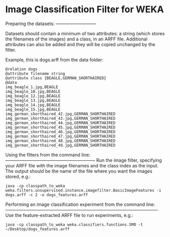 Image Classification Filter for WEKA
====================================

Preparing the datasets:
—————————

Datasets should contain a minimum of two attributes: a string (which stores the filenames of the images) and a class, in an ARFF file.
Additional attributes can also be added and they will be copied unchanged by the filter.

Example, this is dogs.arff from the data folder:
````
@relation dogs
@attribute filename string
@attribute class {BEAGLE,GERMAN_SHORTHAIRED}
@data
img_beagle_1.jpg,BEAGLE
img_beagle_10.jpg,BEAGLE
img_beagle_12.jpg,BEAGLE
img_beagle_13.jpg,BEAGLE
img_beagle_14.jpg,BEAGLE
img_beagle_15.jpg,BEAGLE
img_german_shorthaired_42.jpg,GERMAN_SHORTHAIRED
img_german_shorthaired_43.jpg,GERMAN_SHORTHAIRED
img_german_shorthaired_44.jpg,GERMAN_SHORTHAIRED
img_german_shorthaired_45.jpg,GERMAN_SHORTHAIRED
img_german_shorthaired_46.jpg,GERMAN_SHORTHAIRED
img_german_shorthaired_47.jpg,GERMAN_SHORTHAIRED
img_german_shorthaired_48.jpg,GERMAN_SHORTHAIRED
img_german_shorthaired_49.jpg,GERMAN_SHORTHAIRED

````

Using the filters from the command line:
————————————————————
Run the image filter, specifying your ARFF file with the image filenames and the class index as the input. The output should be the name of the file where you want the images stored, e.g.:
````
java -cp classpath_to_weka weka.filters.unsupervised.instance.imagefilter.BasicImageFeatures -i dogs.arff -c 2 -o dogs_features.arff

````

Performing an image classification experiment from the command line:
——————————————————————————————————
Use the feature-extracted ARFF file to run experiments, e.g.:

````
java -cp classpath_to_weka weka.classifiers.functions.SMO -t ~/Desktop/dogs_features.arff
````


